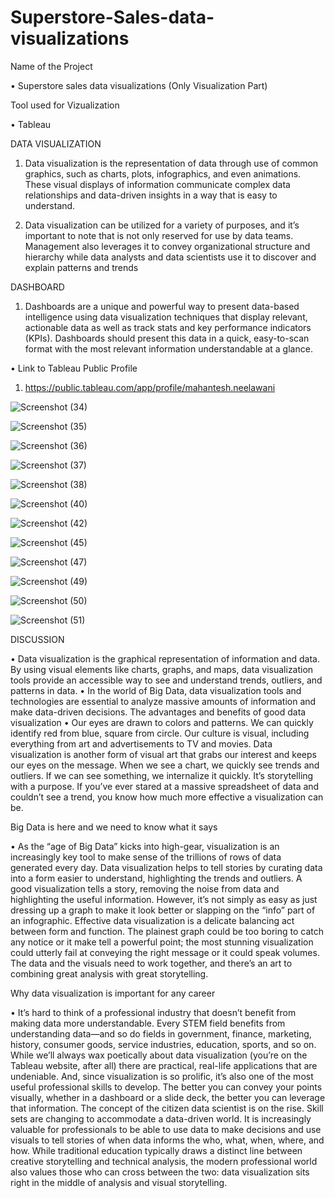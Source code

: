 # Superstore-Sales-data-visualizations

Name of the Project

•	Superstore sales data visualizations (Only Visualization Part)

Tool used for Vizualization 

•	Tableau 

DATA VISUALIZATION

1.	Data visualization is the representation of data through use of common graphics, such as charts, plots, infographics, and even animations. 
These visual displays of information communicate complex data relationships and data-driven insights in a way that is easy to understand.

2.	Data visualization can be utilized for a variety of purposes, and it’s important to note that is not only reserved for use by data teams. 
Management also leverages it to convey organizational structure and hierarchy while data analysts and data scientists use it to discover and explain patterns and trends

DASHBOARD

1.	Dashboards are a unique and powerful way to present data-based intelligence using data visualization techniques that display relevant, actionable data as well as track stats and key performance indicators (KPIs). Dashboards should present this data in a quick, easy-to-scan format with the most relevant information understandable at a glance.

•	Link to Tableau Public Profile

1.	https://public.tableau.com/app/profile/mahantesh.neelawani

![Screenshot (34)](https://user-images.githubusercontent.com/111371078/185377275-a64e9b54-6e4c-4f8e-9c62-5bb528f2881c.png)

![Screenshot (35)](https://user-images.githubusercontent.com/111371078/185377287-260fb4ec-77b2-451b-86d3-34719a2231f4.png)

![Screenshot (36)](https://user-images.githubusercontent.com/111371078/185377308-d0fcbd26-3dc5-42f7-9915-41ade9978f34.png)

![Screenshot (37)](https://user-images.githubusercontent.com/111371078/185377333-8db392ab-688d-420e-81a6-984f7113eba8.png)

![Screenshot (38)](https://user-images.githubusercontent.com/111371078/185377353-5ebc61d3-be1e-49d5-b4b9-eea772e98ff9.png)

![Screenshot (40)](https://user-images.githubusercontent.com/111371078/185377380-80754e34-50f5-43ed-b82a-db81101bc696.png)

![Screenshot (42)](https://user-images.githubusercontent.com/111371078/185377402-4792e4ca-d376-405f-9c3a-0e650a4cb42a.png)

![Screenshot (45)](https://user-images.githubusercontent.com/111371078/185377436-e7f60de9-b732-4894-9f37-a72e6cf62238.png)

![Screenshot (47)](https://user-images.githubusercontent.com/111371078/185377456-32a741f5-cb12-4278-a762-40fb6cbcc879.png)

![Screenshot (49)](https://user-images.githubusercontent.com/111371078/185377485-d0114548-fe30-4990-ae63-f1353df22343.png)

![Screenshot (50)](https://user-images.githubusercontent.com/111371078/185377513-d5520ea4-6edc-4b40-84a1-8e92c5c63908.png)

![Screenshot (51)](https://user-images.githubusercontent.com/111371078/185377528-1474dc75-af5b-4582-a916-fb9f6ec8ab65.png)

DISCUSSION

•	Data visualization is the graphical representation of information and data. By using visual elements like charts, graphs, and maps, data visualization tools provide an accessible way to see and understand trends, outliers, and patterns in data.
•	In the world of Big Data, data visualization tools and technologies are essential to analyze massive amounts of information and make data-driven decisions.
The advantages and benefits of good data visualization
•	Our eyes are drawn to colors and patterns. We can quickly identify red from blue, square from circle. Our culture is visual, including everything from art and advertisements to TV and movies. Data visualization is another form of visual art that grabs our interest and keeps our eyes on the message. When we see a chart, we quickly see trends and outliers. If we can see something, we internalize it quickly. It’s storytelling with a purpose. If you’ve ever stared at a massive spreadsheet of data and couldn’t see a trend, you know how much more effective a visualization can be.

Big Data is here and we need to know what it says

•	As the “age of Big Data” kicks into high-gear, visualization is an increasingly key tool to make sense of the trillions of rows of data generated every day. Data visualization helps to tell stories by curating data into a form easier to understand, highlighting the trends and outliers. A good visualization tells a story, removing the noise from data and highlighting the useful information. However, it’s not simply as easy as just dressing up a graph to make it look better or slapping on the “info” part of an infographic. Effective data visualization is a delicate balancing act between form and function. The plainest graph could be too boring to catch any notice or it make tell a powerful point; the most stunning visualization could utterly fail at conveying the right message or it could speak volumes. The data and the visuals need to work together, and there’s an art to combining great analysis with great storytelling.

Why data visualization is important for any career

•	It’s hard to think of a professional industry that doesn’t benefit from making data more understandable. Every STEM field benefits from understanding data—and so do fields in government, finance, marketing, history, consumer goods, service industries, education, sports, and so on. While we’ll always wax poetically about data visualization (you’re on the Tableau website, after all) there are practical, real-life applications that are undeniable. And, since visualization is so prolific, it’s also one of the most useful professional skills to develop. The better you can convey your points visually, whether in a dashboard or a slide deck, the better you can leverage that information. The concept of the citizen data scientist is on the rise. Skill sets are changing to accommodate a data-driven world. It is increasingly valuable for professionals to be able to use data to make decisions and use visuals to tell stories of when data informs the who, what, when, where, and how. While traditional education typically draws a distinct line between creative storytelling and technical analysis, the modern professional world also values those who can cross between the two: data visualization sits right in the middle of analysis and visual storytelling.

